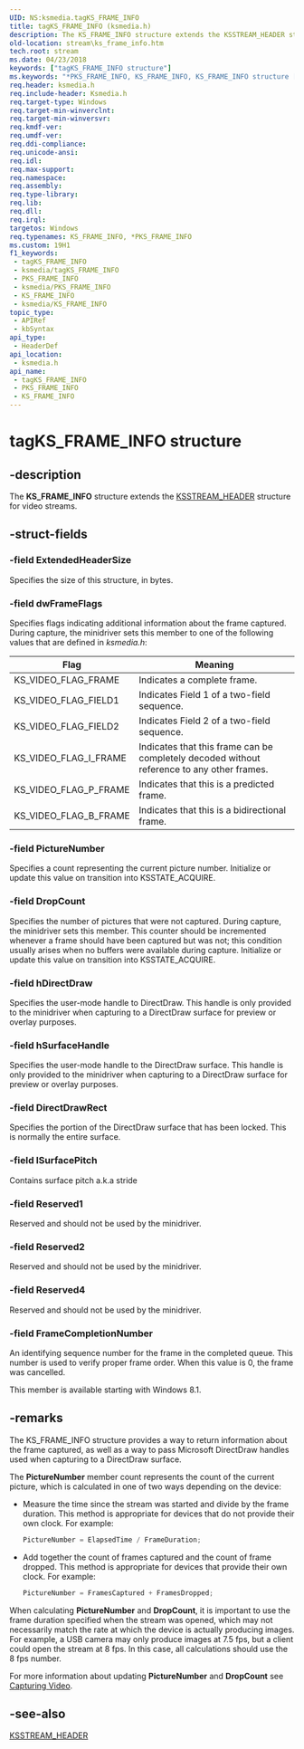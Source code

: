 ```yaml
---
UID: NS:ksmedia.tagKS_FRAME_INFO
title: tagKS_FRAME_INFO (ksmedia.h)
description: The KS_FRAME_INFO structure extends the KSSTREAM_HEADER structure for video streams.
old-location: stream\ks_frame_info.htm
tech.root: stream
ms.date: 04/23/2018
keywords: ["tagKS_FRAME_INFO structure"]
ms.keywords: "*PKS_FRAME_INFO, KS_FRAME_INFO, KS_FRAME_INFO structure [Streaming Media Devices], PKS_FRAME_INFO, PKS_FRAME_INFO structure pointer [Streaming Media Devices], ksmedia/KS_FRAME_INFO, ksmedia/PKS_FRAME_INFO, stream.ks_frame_info, tagKS_FRAME_INFO, vidcapstruct_1ce3f0b4-3032-4956-83a3-2a92039eb7a0.xml"
req.header: ksmedia.h
req.include-header: Ksmedia.h
req.target-type: Windows
req.target-min-winverclnt: 
req.target-min-winversvr: 
req.kmdf-ver: 
req.umdf-ver: 
req.ddi-compliance: 
req.unicode-ansi: 
req.idl: 
req.max-support: 
req.namespace: 
req.assembly: 
req.type-library: 
req.lib: 
req.dll: 
req.irql: 
targetos: Windows
req.typenames: KS_FRAME_INFO, *PKS_FRAME_INFO
ms.custom: 19H1
f1_keywords:
 - tagKS_FRAME_INFO
 - ksmedia/tagKS_FRAME_INFO
 - PKS_FRAME_INFO
 - ksmedia/PKS_FRAME_INFO
 - KS_FRAME_INFO
 - ksmedia/KS_FRAME_INFO
topic_type:
 - APIRef
 - kbSyntax
api_type:
 - HeaderDef
api_location:
 - ksmedia.h
api_name:
 - tagKS_FRAME_INFO
 - PKS_FRAME_INFO
 - KS_FRAME_INFO
---
```


# tagKS_FRAME_INFO structure


## -description

The **KS_FRAME_INFO** structure extends the [KSSTREAM_HEADER](../ks/ns-ks-ksstream_header.md) structure for video streams.

## -struct-fields

### -field ExtendedHeaderSize

Specifies the size of this structure, in bytes.

### -field dwFrameFlags

Specifies flags indicating additional information about the frame captured. During capture, the minidriver sets this member to one of the following values that are defined in *ksmedia.h*:

| Flag | Meaning |
| --- | --- |
| KS_VIDEO_FLAG_FRAME | Indicates a complete frame. |
| KS_VIDEO_FLAG_FIELD1 | Indicates Field 1 of a two-field sequence. |
| KS_VIDEO_FLAG_FIELD2 | Indicates Field 2 of a two-field sequence. |
| KS_VIDEO_FLAG_I_FRAME | Indicates that this frame can be completely decoded without reference to any other frames. |
| KS_VIDEO_FLAG_P_FRAME | Indicates that this is a predicted frame. |
| KS_VIDEO_FLAG_B_FRAME | Indicates that this is a bidirectional frame. |

### -field PictureNumber

Specifies a count representing the current picture number. Initialize or update this value on transition into KSSTATE_ACQUIRE.

### -field DropCount

Specifies the number of pictures that were not captured. During capture, the minidriver sets this member. This counter should be incremented whenever a frame should have been captured but was not; this condition usually arises when no buffers were available during capture. Initialize or update this value on transition into KSSTATE_ACQUIRE.

### -field hDirectDraw

Specifies the user-mode handle to DirectDraw. This handle is only provided to the minidriver when capturing to a DirectDraw surface for preview or overlay purposes.

### -field hSurfaceHandle

Specifies the user-mode handle to the DirectDraw surface. This handle is only provided to the minidriver when capturing to a DirectDraw surface for preview or overlay purposes.

### -field DirectDrawRect

Specifies the portion of the DirectDraw surface that has been locked. This is normally the entire surface.

### -field lSurfacePitch

Contains surface pitch a.k.a stride

### -field Reserved1

Reserved and should not be used by the minidriver.

### -field Reserved2

Reserved and should not be used by the minidriver.

### -field Reserved4

Reserved and should not be used by the minidriver.

### -field FrameCompletionNumber

An identifying sequence number for the frame in the completed queue. This number is used to verify proper frame order. When this value is 0, the frame was cancelled.

This member is available starting with Windows 8.1.

## -remarks

The KS_FRAME_INFO structure provides a way to return information about the frame captured, as well as a way to pass Microsoft DirectDraw handles used when capturing to a DirectDraw surface.

The **PictureNumber** member count represents the count of the current picture, which is calculated in one of two ways depending on the device:

* Measure the time since the stream was started and divide by the frame duration. This method is appropriate for devices that do not provide their own clock. For example:

    ```cpp
    PictureNumber = ElapsedTime / FrameDuration;
    ```

* Add together the count of frames captured and the count of frame dropped. This method is appropriate for devices that provide their own clock. For example:

    ```cpp
    PictureNumber = FramesCaptured + FramesDropped;
    ```

When calculating **PictureNumber** and **DropCount**, it is important to use the frame duration specified when the stream was opened, which may not necessarily match the rate at which the device is actually producing images. For example, a USB camera may only produce images at 7.5 fps, but a client could open the stream at 8 fps. In this case, all calculations should use the 8 fps number.

For more information about updating **PictureNumber** and **DropCount** see [Capturing Video](/windows-hardware/drivers/stream/capturing-video).

## -see-also

[KSSTREAM_HEADER](../ks/ns-ks-ksstream_header.md)


